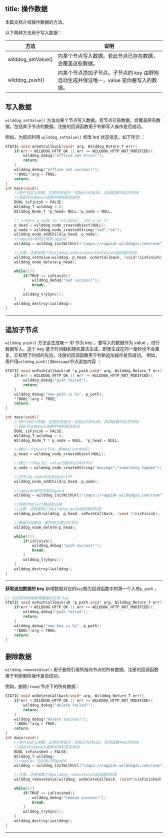 title:  操作数据
---
本篇文档介绍操作数据的方法。

以下两种方法用于写入数据：

方法 |  说明 
----|------
wilddog_setValue() | 向某个节点写入数据。若此节点已存在数据，会覆盖这些数据。 
wilddog_push() | 向某个节点添加子节点。子节点的 key 由野狗自动生成并保证唯一，value 是你要写入的数据。
 

## 写入数据


`wilddog_setValue()` 方法向某个节点写入数据。若节点已有数据，会覆盖原有数据，包括其子节点的数据。注册的回调函数用于判断写入操作是否成功。

例如，为房间利用 `wilddog_setValue()` 修改 led 状态信息，如下所示 ：

```c
STATIC void onSetCallback(void* arg, Wilddog_Return_T err){
    if(err < WILDDOG_HTTP_OK || err >= WILDDOG_HTTP_NOT_MODIFIED){
        wilddog_debug("offline set error!");
        return;
    }
    wilddog_debug("offline set success!");
    *(BOOL*)arg = TRUE;
    return;
}
int main(void){
    //用户自定义参数，这里的用途为：初始化为FALSE，回调函数中设为TRUE
    //因此可以在main函数中得知是否成功
    BOOL isFinish = FALSE;
    Wilddog_T wilddog = 0;
    Wilddog_Node_T *p_head= NULL,*p_node = NULL;

    /* create a node to "wilddog", led = on */
    p_head = wilddog_node_createObject(NULL);
    p_node = wilddog_node_createUString("led","on");
    wilddog_node_addChild(p_head, p_node);
    //<appid>即你应用的 appid
    wilddog = wilddog_initWithUrl("coaps://<appid>.wilddogio.com/room");

    //注意，这里省略了对wilddog_onDisconnectSetValue返回值的检查
    wilddog_setValue(wilddog, p_head, onSetCallback, (void*)&isFinish);
    wilddog_node_delete(p_head);

    while(1){
        if(TRUE == isFinish){
            wilddog_debug("set success!");
            break;
        }
        wilddog_trySync();
    }
    wilddog_destroy(&wilddog);
}
```
----

## 追加子节点

`wilddog_push()` 方法会生成唯一 ID 作为 key ，要写入的数据作为 value ，进行数据写入。这个 key 基于时间戳和随机算法生成，即使生成在同一毫秒也不会重复，它标明了时间的先后。注册的回调函数用于判断追加操作是否成功。
例如，用户用`wilddog_push()`向`message`节点追加内容 ：

```c
STATIC void onPushCallback(u8 *p_path,void* arg, Wilddog_Return_T err){
    if(err < WILDDOG_HTTP_OK || err >= WILDDOG_HTTP_NOT_MODIFIED){
        wilddog_debug("push failed");
        return;
    }
    wilddog_debug("new path is %s", p_path);
    *(BOOL*)arg = TRUE;
    return;
}

int main(void){
    //用户自定义参数，这里的用途为：初始化为FALSE，回调函数中设为TRUE
    //因此可以在main函数中得知是否成功
    BOOL isFinish = FALSE;
    Wilddog_T wilddog = 0;
    Wilddog_Node_T * p_node = NULL, *p_head = NULL;

    //建立一个object节点，即类似json中的{}
    p_head = wilddog_node_createObject(NULL);

    //建立一个key为2，value为数字1234的节点
    p_node = wilddog_node_createUString("message","something happen");

    //将节点p_node添加到object中
    wilddog_node_addChild(p_head, p_node);
    
    //<appid>即你应用的appid
    wilddog = wilddog_initWithUrl("coaps://<appid>.wilddogio.com/room");

    //把新的object推送到云端
    //注意，这里省略了对wilddog_push返回值的检查
    wilddog_push(wilddog, p_head, onPushCallback, (void *)&isFinish);

    //数据已经推送，删除刚才建立的节点
    wilddog_node_delete(p_head);

    while(1){
        if(isFinish){
            wilddog_debug("push success!");
            break;
        }
        wilddog_trySync();
    }
    wilddog_destroy(&wilddog);
}
```
----

**获取追加数据的 key**
新增数据对应的`key`既为回调函数中的第一个入参`p_path` ，

```c
// 在回调中获取新增数据对应的 key
STATIC void onPushCallback(u8 *p_path,void* arg, Wilddog_Return_T err){
    if(err < WILDDOG_HTTP_OK || err >= WILDDOG_HTTP_NOT_MODIFIED){
        wilddog_debug("push failed");
        return;
    }
    wilddog_debug("new key is %s", p_path);
    *(BOOL*)arg = TRUE;
    return;
}

```
## 删除数据

`wilddog_removeValue()` 用于删除引用所指向节点的所有数据。注册的回调函数用于判断删除操作是否成功。

例如，删除`/room/`节点下的所有数据：

```c
STATIC void onDeleteCallback(void* arg, Wilddog_Return_T err){
    if(err < WILDDOG_HTTP_OK || err >= WILDDOG_HTTP_NOT_MODIFIED){
        wilddog_debug("delete failed!");
        return;
    }
    wilddog_debug("delete success!");
    *(BOOL*)arg = TRUE;
    return;
}
int main(void){
    //用户自定义参数，这里的用途为：初始化为FALSE，回调函数中设为TRUE
    //因此可以在main函数中得知是否成功
    BOOL isFinished = FALSE;
    Wilddog_T wilddog;
    //<appId> 为你自己的appId
    wilddog = wilddog_initWithUrl("coaps://<appid>.wilddogio.com/room");

    //注意，这里省略了对wilddog_removeValue返回值的检查
    wilddog_removeValue(wilddog, onDeleteCallback, (void*)&isFinished);

    while(1){
        if(TRUE == isFinished){
            wilddog_debug("remove success!");
            break;
        }
        wilddog_trySync();
    }
    wilddog_destroy(&wilddog);
}
```
----
